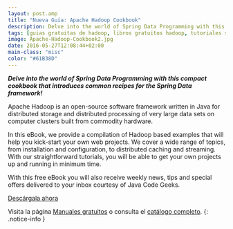 ```yaml
---
layout: post.amp
title: "Nueva Guía: Apache Hadoop Cookbook"
description: Delve into the world of Spring Data Programming with this compact cookbook that introduces common recipes for the Spring Data framework!
tags: [guias gratuitas de hadoop, libros gratuitos hadoop, tutoriales sobre hadoop, descargar libros hadoop, descargar guias hadoop, descargar apache hadoop cookbook, libros sobre apache hadoop, descargar tutoriales apache hadoop]
image: Apache-Hadoop-Cookbook2.jpg
date: 2016-05-27T12:08:44+02:00
main-class: "misc"
color: "#61B38D"
---
```


<figure>
<a href="http://elbauldelprogramador.tradepub.com/c/pubRD.mpl?sr=oc&_t=oc:&qf=w_java23&ch=ocsoc"><amp-img on="tap:lightbox1" role="button" tabindex="0" layout="responsive" src="/assets/img/Apache-Hadoop-Cookbook2.jpg" title="{{ page.title }}" alt="{{ page.title }}" width="1200px" height="630px" /></a>
</figure>

___Delve into the world of Spring Data Programming with this compact cookbook that introduces common recipes for the Spring Data framework!___

Apache Hadoop is an open-source software framework written in Java for distributed storage and distributed processing of very large data sets on computer clusters built from commodity hardware.

In this eBook, we provide a compilation of Hadoop based examples that will help you kick-start your own web projects. We cover a wide range of topics, from installation and configuration, to distributed caching and streaming. With our straightforward tutorials, you will be able to get your own projects up and running in minimum time.

With this free eBook you will also receive weekly news, tips and special offers delivered to your inbox courtesy of Java Code Geeks.

<!--ad-->
<div class="button-post">
<a href="http://elbauldelprogramador.tradepub.com/c/pubRD.mpl?sr=oc&_t=oc:&qf=w_java23&ch=ocsoc" target="_blank">Descárgala ahora</a>
</div>

Visita la página [Manuales gratuitos][1] o consulta el [catálogo completo][2].
{: .notice-info }

[1]: https://elbauldelprogramador.com/manuales-gratuitos/
[2]: http://elbauldelprogramador.tradepub.com/category/information-technology/1207/ "Catálogo completo de Guías gratuítas "
